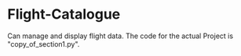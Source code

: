 # Flight-Catalogue
Can manage and display flight data.
The code for the actual Project is "copy_of_section1.py".
